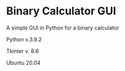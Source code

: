 # Binary Calculator GUI
A simple GUI in Python for a binary calculator

Python v.3.8.2

Tkinter v. 8.6

Ubuntu 20.04

